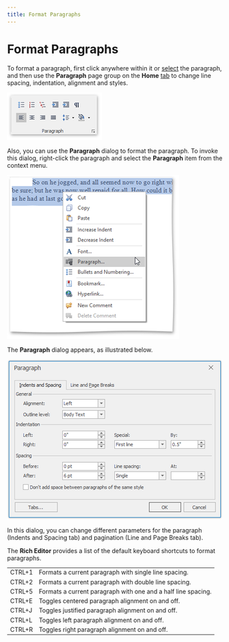 ```yaml
---
title: Format Paragraphs
---
```

# Format Paragraphs
To format a paragraph, first click anywhere within it or [select](../text-editing/select-text.md) the paragraph, and then use the **Paragraph** page group on the **Home** [ tab](../text-editor-ui/ribbon-interface.md) to change line spacing, indentation, alignment and styles.

![RTEParagraph](../../../images/img121313.png)

Also, you can use the **Paragraph** dialog to format the paragraph. To invoke this dialog, right-click the paragraph and select the **Paragraph** item from the context menu.

![RTEParagraphContextMenu](../../../images/img121315.png)

The **Paragraph** dialog appears, as illustrated below.

![RTEParagraphMenu](../../../images/img121314.png)

In this dialog, you can change different parameters for the paragraph (Indents and Spacing tab) and pagination (Line and Page Breaks tab).

The **Rich Editor** provides a list of the default keyboard shortcuts to format paragraphs.

|  |  |
|---|---|
| CTRL+1 | Formats a current paragraph with single line spacing. |
| CTRL+2 | Formats a current paragraph with double line spacing. |
| CTRL+5 | Formats a current paragraph with one and a half line spacing. |
| CTRL+E | Toggles centered paragraph alignment on and off. |
| CTRL+J | Toggles justified paragraph alignment on and off. |
| CTRL+L | Toggles left paragraph alignment on and off. |
| CTRL+R | Toggles right paragraph alignment on and off. |